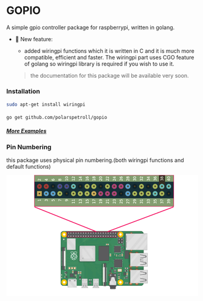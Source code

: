 # GOPIO
A simple gpio controller package for raspberrypi, written in golang.

- 🎇 New feature:
  - added wiringpi functions which it is written in C and it is much more compatible, efficient and faster. The wiringpi part uses CGO feature of golang so wiringpi library is required if you wish to use it.


  > the documentation for this package will be available very soon.

### Installation

```bash
sudo apt-get install wiringpi

go get github.com/polarspetroll/gopio
```

##### [More Examples](https://github.com/polarspetroll/gopio/tree/main/examples)

### Pin Numbering
this package uses physical pin numbering.(both wiringpi functions and default functions)

![](gpio_map.jpeg)
